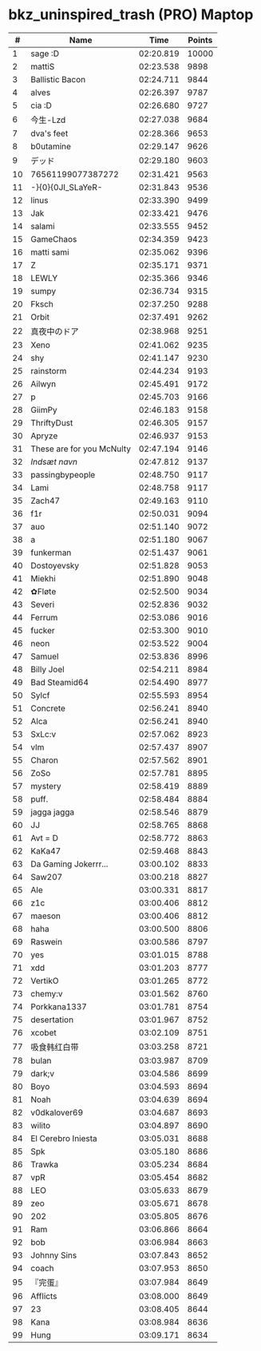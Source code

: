 # bkz_uninspired_trash (PRO) Maptop

|  # | Name | Time | Points |
|-------------- | -------------- | -------------- | -------------- | 
| 1 | sage :D | 02:20.819 | 10000 | 
| 2 | mattiS | 02:23.538 | 9898 | 
| 3 | Ballistic Bacon | 02:24.711 | 9844 | 
| 4 | alves | 02:26.397 | 9787 | 
| 5 | cia :D | 02:26.680 | 9727 | 
| 6 | 今生-Lzd | 02:27.038 | 9684 | 
| 7 | dva's feet | 02:28.366 | 9653 | 
| 8 | b0utamine | 02:29.147 | 9626 | 
| 9 | デッド | 02:29.180 | 9603 | 
| 10 | 76561199077387272 | 02:31.421 | 9563 | 
| 11 | -}{0}{0JI_SLaYeR- | 02:31.843 | 9536 | 
| 12 | linus | 02:33.390 | 9499 | 
| 13 | Jak | 02:33.421 | 9476 | 
| 14 | salami | 02:33.555 | 9452 | 
| 15 | GameChaos | 02:34.359 | 9423 | 
| 16 | matti sami | 02:35.062 | 9396 | 
| 17 | Z | 02:35.171 | 9371 | 
| 18 | LEWLY | 02:35.366 | 9346 | 
| 19 | sumpy | 02:36.734 | 9315 | 
| 20 | Fksch | 02:37.250 | 9288 | 
| 21 | Orbit | 02:37.491 | 9262 | 
| 22 | 真夜中のドア | 02:38.968 | 9251 | 
| 23 | Xeno | 02:41.062 | 9235 | 
| 24 | shy | 02:41.147 | 9230 | 
| 25 | rainstorm | 02:44.234 | 9193 | 
| 26 | Ailwyn | 02:45.491 | 9172 | 
| 27 | p | 02:45.703 | 9166 | 
| 28 | GiimPy | 02:46.183 | 9158 | 
| 29 | ThriftyDust | 02:46.305 | 9157 | 
| 30 | Apryze | 02:46.937 | 9153 | 
| 31 | These are for you McNulty | 02:47.194 | 9146 | 
| 32 | *Indsæt navn* | 02:47.812 | 9137 | 
| 33 | passingbypeople | 02:48.750 | 9117 | 
| 34 | Lami | 02:48.758 | 9117 | 
| 35 | Zach47 | 02:49.163 | 9110 | 
| 36 | f1r | 02:50.031 | 9094 | 
| 37 | auo | 02:51.140 | 9072 | 
| 38 | a | 02:51.180 | 9067 | 
| 39 | funkerman | 02:51.437 | 9061 | 
| 40 | Dostoyevsky | 02:51.828 | 9053 | 
| 41 | Miekhi | 02:51.890 | 9048 | 
| 42 | ✿Fløte | 02:52.500 | 9034 | 
| 43 | Severi | 02:52.836 | 9032 | 
| 44 | Ferrum | 02:53.086 | 9016 | 
| 45 | fucker | 02:53.300 | 9010 | 
| 46 | neon | 02:53.522 | 9004 | 
| 47 | Samuel | 02:53.836 | 8996 | 
| 48 | Billy Joel | 02:54.211 | 8984 | 
| 49 | Bad Steamid64 | 02:54.490 | 8977 | 
| 50 | Sylcf | 02:55.593 | 8954 | 
| 51 | Concrete | 02:56.241 | 8940 | 
| 52 | Alca | 02:56.241 | 8940 | 
| 53 | SxLc:v | 02:57.062 | 8923 | 
| 54 | vlm | 02:57.437 | 8907 | 
| 55 | Charon | 02:57.562 | 8901 | 
| 56 | ZoSo | 02:57.781 | 8895 | 
| 57 | mystery | 02:58.419 | 8889 | 
| 58 | puff. | 02:58.484 | 8884 | 
| 59 | jagga jagga | 02:58.546 | 8879 | 
| 60 | JJ | 02:58.765 | 8868 | 
| 61 | Avt = D | 02:58.772 | 8863 | 
| 62 | KaKa47 | 02:59.468 | 8843 | 
| 63 | Da Gaming Jokerrr... | 03:00.102 | 8833 | 
| 64 | Saw207 | 03:00.218 | 8827 | 
| 65 | Ale | 03:00.331 | 8817 | 
| 66 | z1c | 03:00.406 | 8812 | 
| 67 | maeson | 03:00.406 | 8812 | 
| 68 | haha | 03:00.500 | 8806 | 
| 69 | Raswein | 03:00.586 | 8797 | 
| 70 | yes | 03:01.015 | 8788 | 
| 71 | xdd | 03:01.203 | 8777 | 
| 72 | VertikO | 03:01.265 | 8772 | 
| 73 | chemy:v | 03:01.562 | 8760 | 
| 74 | Porkkana1337 | 03:01.781 | 8754 | 
| 75 | desertation | 03:01.967 | 8752 | 
| 76 | xcobet | 03:02.109 | 8751 | 
| 77 | 吸食韩红白带 | 03:03.258 | 8721 | 
| 78 | bulan | 03:03.987 | 8709 | 
| 79 | dark;v | 03:04.586 | 8699 | 
| 80 | Boyo | 03:04.593 | 8694 | 
| 81 | Noah | 03:04.639 | 8694 | 
| 82 | v0dkalover69 | 03:04.687 | 8693 | 
| 83 | wilito | 03:04.897 | 8690 | 
| 84 | El Cerebro Iniesta | 03:05.031 | 8688 | 
| 85 | Spk | 03:05.180 | 8686 | 
| 86 | Trawka | 03:05.234 | 8684 | 
| 87 | vpR | 03:05.454 | 8682 | 
| 88 | LEO | 03:05.633 | 8679 | 
| 89 | zeo | 03:05.671 | 8678 | 
| 90 | 202 | 03:05.805 | 8676 | 
| 91 | Ram | 03:06.866 | 8664 | 
| 92 | bob | 03:06.984 | 8663 | 
| 93 | Johnny Sins | 03:07.843 | 8652 | 
| 94 | coach | 03:07.953 | 8650 | 
| 95 | 『完蛋』 | 03:07.984 | 8649 | 
| 96 | Afflicts | 03:08.000 | 8649 | 
| 97 | 23 | 03:08.405 | 8644 | 
| 98 | Kana | 03:08.984 | 8636 | 
| 99 | Hung | 03:09.171 | 8634 | 

